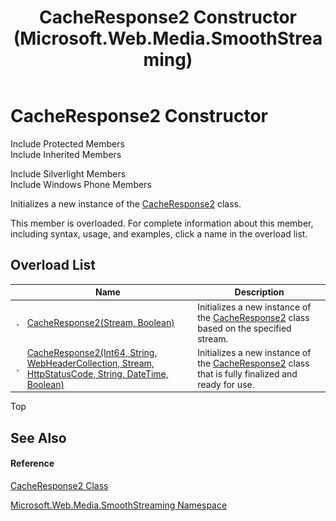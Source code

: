 ﻿---
title: CacheResponse2 Constructor  (Microsoft.Web.Media.SmoothStreaming)
TOCTitle: CacheResponse2 Constructor
ms:assetid: Overload:Microsoft.Web.Media.SmoothStreaming.CacheResponse2.#ctor
ms:mtpsurl: https://msdn.microsoft.com/en-us/library/microsoft.web.media.smoothstreaming.cacheresponse2.cacheresponse2(v=VS.95)
ms:contentKeyID: 46307709
ms.date: 05/31/2012
mtps_version: v=VS.95
f1_keywords:
- Microsoft.Web.Media.SmoothStreaming.CacheResponse2.#ctor
- Microsoft.Web.Media.SmoothStreaming.CacheResponse2.CacheResponse2
dev_langs:
- CSharp
- JScript
- VB
- FSharp
---

# CacheResponse2 Constructor

Include Protected Members  
Include Inherited Members  

Include Silverlight Members  
Include Windows Phone Members  

Initializes a new instance of the [CacheResponse2](cacheresponse2-class-microsoft-web-media-smoothstreaming.md) class.

This member is overloaded. For complete information about this member, including syntax, usage, and examples, click a name in the overload list.

## Overload List

<table>
<thead>
<tr class="header">
<th> </th>
<th>Name</th>
<th>Description</th>
</tr>
</thead>
<tbody>
<tr class="odd">
<td><img src="images/Dd565996.pubmethod(en-us,VS.90).gif" title="Public method" alt="Public method" /></td>
<td><a href="cacheresponse2-constructor-stream-boolean-microsoft-web-media-smoothstreaming.md">CacheResponse2(Stream, Boolean)</a></td>
<td>Initializes a new instance of the <a href="cacheresponse2-class-microsoft-web-media-smoothstreaming.md">CacheResponse2</a> class based on the specified stream.</td>
</tr>
<tr class="even">
<td><img src="images/Dd565996.pubmethod(en-us,VS.90).gif" title="Public method" alt="Public method" /></td>
<td><a href="cacheresponse2-constructor-int64-string-webheadercollection-stream-httpstatuscode-string-datetime-boolean-microsoft-web-media-smoothstreaming.md">CacheResponse2(Int64, String, WebHeaderCollection, Stream, HttpStatusCode, String, DateTime, Boolean)</a></td>
<td>Initializes a new instance of the <a href="cacheresponse2-class-microsoft-web-media-smoothstreaming.md">CacheResponse2</a> class that is fully finalized and ready for use.</td>
</tr>
</tbody>
</table>


Top

## See Also

#### Reference

[CacheResponse2 Class](cacheresponse2-class-microsoft-web-media-smoothstreaming.md)

[Microsoft.Web.Media.SmoothStreaming Namespace](microsoft-web-media-smoothstreaming-namespace_1.md)

